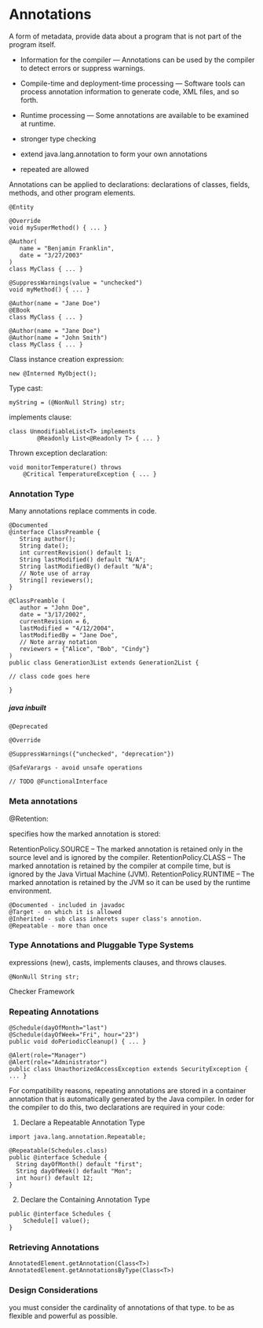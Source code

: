 # Annotations

A form of metadata, provide data about a program that is not part of the program itself. 

* Information for the compiler — Annotations can be used by the compiler to detect errors or suppress warnings.
* Compile-time and deployment-time processing — Software tools can process annotation information to generate code, XML files, and so forth.
* Runtime processing — Some annotations are available to be examined at runtime.
* stronger type checking


* extend java.lang.annotation to form your own annotations
* repeated are allowed

Annotations can be applied to declarations: declarations of classes, fields, methods, and other program elements.

```
@Entity

@Override
void mySuperMethod() { ... }

@Author(
   name = "Benjamin Franklin",
   date = "3/27/2003"
)
class MyClass { ... }

@SuppressWarnings(value = "unchecked")
void myMethod() { ... }

@Author(name = "Jane Doe")
@EBook
class MyClass { ... }

@Author(name = "Jane Doe")
@Author(name = "John Smith")
class MyClass { ... }

```

Class instance creation expression:

```
new @Interned MyObject();
```

Type cast:

```
myString = (@NonNull String) str;
```

implements clause:

```
class UnmodifiableList<T> implements
        @Readonly List<@Readonly T> { ... }
```
    
Thrown exception declaration:

```
void monitorTemperature() throws
    @Critical TemperatureException { ... }
```

### Annotation Type

Many annotations replace comments in code.

```
@Documented
@interface ClassPreamble {
   String author();
   String date();
   int currentRevision() default 1;
   String lastModified() default "N/A";
   String lastModifiedBy() default "N/A";
   // Note use of array
   String[] reviewers();
}
```

```
@ClassPreamble (
   author = "John Doe",
   date = "3/17/2002",
   currentRevision = 6,
   lastModified = "4/12/2004",
   lastModifiedBy = "Jane Doe",
   // Note array notation
   reviewers = {"Alice", "Bob", "Cindy"}
)
public class Generation3List extends Generation2List {

// class code goes here

}
```

##### java inbuilt

```
@Deprecated 

@Override 

@SuppressWarnings({"unchecked", "deprecation"})

@SafeVarargs - avoid unsafe operations

// TODO @FunctionalInterface 
```

### Meta annotations

@Retention:

specifies how the marked annotation is stored:

RetentionPolicy.SOURCE – The marked annotation is retained only in the source level and is ignored by the compiler.
RetentionPolicy.CLASS – The marked annotation is retained by the compiler at compile time, but is ignored by the Java Virtual Machine (JVM).
RetentionPolicy.RUNTIME – The marked annotation is retained by the JVM so it can be used by the runtime environment.

```
@Documented - included in javadoc
@Target - on which it is allowed
@Inherited - sub class inherets super class's annotion.
@Repeatable - more than once
```

### Type Annotations and Pluggable Type Systems

expressions (new), casts, implements clauses, and throws clauses.
```
@NonNull String str;
```
Checker Framework

### Repeating Annotations

```
@Schedule(dayOfMonth="last")
@Schedule(dayOfWeek="Fri", hour="23")
public void doPeriodicCleanup() { ... }
```

```
@Alert(role="Manager")
@Alert(role="Administrator")
public class UnauthorizedAccessException extends SecurityException { ... }
```


For compatibility reasons, repeating annotations are stored in a container annotation that is automatically generated by the Java compiler. In order for the compiler to do this, two declarations are required in your code:

1. Declare a Repeatable Annotation Type

```
import java.lang.annotation.Repeatable;

@Repeatable(Schedules.class)
public @interface Schedule {
  String dayOfMonth() default "first";
  String dayOfWeek() default "Mon";
  int hour() default 12;
}
```

2. Declare the Containing Annotation Type

```
public @interface Schedules {
    Schedule[] value();
}
```

### Retrieving Annotations

```
AnnotatedElement.getAnnotation(Class<T>)
AnnotatedElement.getAnnotationsByType(Class<T>)
```

### Design Considerations

you must consider the cardinality of annotations of that type.
to be as flexible and powerful as possible.